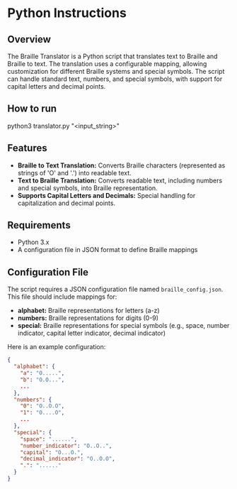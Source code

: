 # Python Instructions

## Overview

The Braille Translator is a Python script that translates text to Braille and Braille to text. The translation uses a configurable mapping, allowing customization for different Braille systems and special symbols. The script can handle standard text, numbers, and special symbols, with support for capital letters and decimal points.

## How to run
python3 translator.py "<input_string>"

## Features

- **Braille to Text Translation:** Converts Braille characters (represented as strings of 'O' and '.') into readable text.
- **Text to Braille Translation:** Converts readable text, including numbers and special symbols, into Braille representation.
- **Supports Capital Letters and Decimals:** Special handling for capitalization and decimal points.

## Requirements

- Python 3.x
- A configuration file in JSON format to define Braille mappings

## Configuration File

The script requires a JSON configuration file named `braille_config.json`. This file should include mappings for:
- **alphabet:** Braille representations for letters (a-z)
- **numbers:** Braille representations for digits (0-9)
- **special:** Braille representations for special symbols (e.g., space, number indicator, capital letter indicator, decimal indicator)

Here is an example configuration:

```json
{
  "alphabet": {
    "a": "O.....",
    "b": "O.O...",
    ...
  },
  "numbers": {
    "0": "O..O.O",
    "1": "O....O",
    ...
  },
  "special": {
    "space": "......",
    "number_indicator": "O..O..",
    "capital": "O...O.",
    "decimal_indicator": "O..O.O",
    ".": "......"
  }
}
